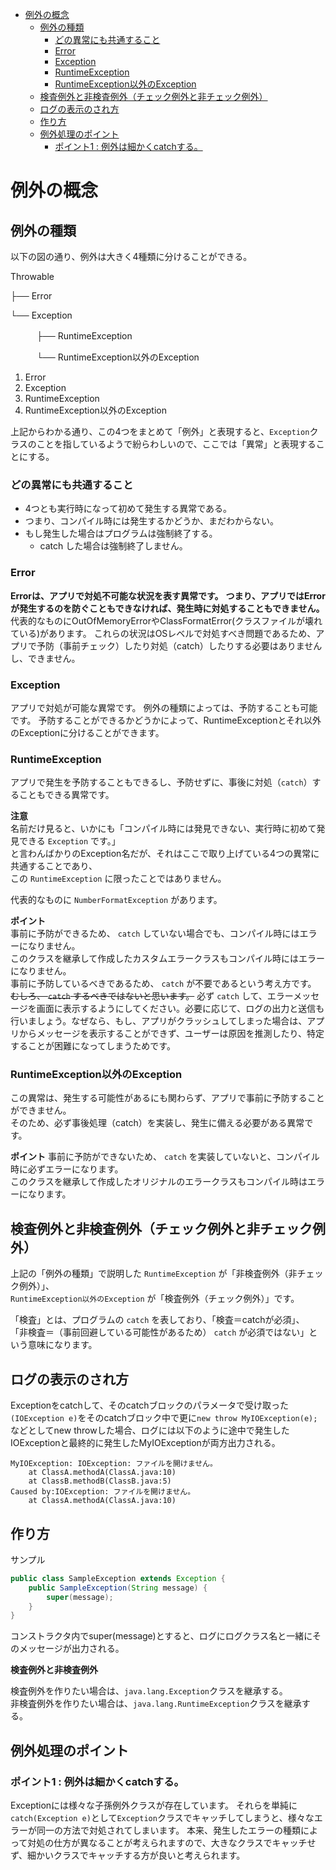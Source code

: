 <!-- TOC depthFrom:1 depthTo:6 withLinks:1 updateOnSave:1 orderedList:0 -->

- [例外の概念](#例外の概念)
	- [例外の種類](#例外の種類)
		- [どの異常にも共通すること](#どの異常にも共通すること)
		- [Error](#error)
		- [Exception](#exception)
		- [RuntimeException](#runtimeexception)
		- [RuntimeException以外のException](#runtimeexception以外のexception)
	- [検査例外と非検査例外（チェック例外と非チェック例外）](#検査例外と非検査例外チェック例外と非チェック例外)
	- [ログの表示のされ方](#ログの表示のされ方)
	- [作り方](#作り方)
	- [例外処理のポイント](#例外処理のポイント)
		- [ポイント1 : 例外は細かくcatchする。](#ポイント1--例外は細かくcatchする)

<!-- /TOC -->

# 例外の概念

## 例外の種類

以下の図の通り、例外は大きく4種類に分けることができる。

Throwable

├── Error

└── Exception

　　　├── RuntimeException

　　　└── RuntimeException以外のException

1. Error
2. Exception
3. RuntimeException
4. RuntimeException以外のException

上記からわかる通り、この4つをまとめて「例外」と表現すると、`Exception`クラスのことを指しているようで紛らわしいので、ここでは「異常」と表現することにする。


### どの異常にも共通すること

- 4つとも実行時になって初めて発生する異常である。
- つまり、コンパイル時には発生するかどうか、まだわからない。
- もし発生した場合はプログラムは強制終了する。
  - catch した場合は強制終了しません。


### Error

**Errorは、アプリで対処不可能な状況を表す異常です。**
**つまり、アプリではErrorが発生するのを防ぐこともできなければ、発生時に対処することもできません。**
代表的なものにOutOfMemoryErrorやClassFormatError(クラスファイルが壊れている)があります。
これらの状況はOSレベルで対処すべき問題であるため、アプリで予防（事前チェック）したり対処（catch）したりする必要はありませんし、できません。


### Exception

アプリで対処が可能な異常です。
例外の種類によっては、予防することも可能です。
予防することができるかどうかによって、RuntimeExceptionとそれ以外のExceptionに分けることができます。


### RuntimeException

アプリで発生を予防することもできるし、予防せずに、事後に対処（`catch`）することもできる異常です。  

**注意**  
名前だけ見ると、いかにも「コンパイル時には発見できない、実行時に初めて発見できる `Exception` です。」  
と言わんばかりのException名だが、それはここで取り上げている4つの異常に共通することであり、  
この `RuntimeException` に限ったことではありません。

代表的なものに `NumberFormatException` があります。

**ポイント**  
事前に予防ができるため、 `catch` していない場合でも、コンパイル時にはエラーになりません。  
このクラスを継承して作成したカスタムエラークラスもコンパイル時にはエラーになりません。  
事前に予防しているべきであるため、 `catch` が不要であるという考え方です。  
~~むしろ、 `catch` するべきではないと思います。~~ 必ず `catch` して、エラーメッセージを画面に表示するようにしてください。必要に応じて、ログの出力と送信も行いましょう。なぜなら、もし、アプリがクラッシュしてしまった場合は、アプリからメッセージを表示することができず、ユーザーは原因を推測したり、特定することが困難になってしまうためです。


### RuntimeException以外のException

この異常は、発生する可能性があるにも関わらず、アプリで事前に予防することができません。  
そのため、必ず事後処理（catch）を実装し、発生に備える必要がある異常です。

**ポイント**
事前に予防ができないため、 `catch` を実装していないと、コンパイル時に必ずエラーになります。  
このクラスを継承して作成したオリジナルのエラークラスもコンパイル時はエラーになります。


## 検査例外と非検査例外（チェック例外と非チェック例外）

上記の「例外の種類」で説明した `RuntimeException` が「非検査例外（非チェック例外）」、  
`RuntimeException以外のException` が「検査例外（チェック例外）」です。

「検査」とは、プログラムの `catch` を表しており、「検査＝catchが必須」、  
「非検査＝（事前回避している可能性があるため） `catch` が必須ではない」という意味になります。


## ログの表示のされ方

Exceptionをcatchして、そのcatchブロックのパラメータで受け取った`(IOException e)`をそのcatchブロック中で更に`new throw MyIOException(e);`などとしてnew throwした場合、ログには以下のように途中で発生したIOExceptionと最終的に発生したMyIOExceptionが両方出力される。

```
MyIOException: IOException: ファイルを開けません。
    at ClassA.methodA(ClassA.java:10)
    at ClassB.methodB(ClassB.java:5)
Caused by:IOException: ファイルを開けません。
    at ClassA.methodA(ClassA.java:10)
```


## 作り方

サンプル

```Java
public class SampleException extends Exception {
    public SampleException(String message) {
        super(message);
    }
}
```

コンストラクタ内でsuper(message)とすると、ログにログクラス名と一緒にそのメッセージが出力される。

**検査例外と非検査例外**

検査例外を作りたい場合は、`java.lang.Exception`クラスを継承する。  
非検査例外を作りたい場合は、`java.lang.RuntimeException`クラスを継承する。


## 例外処理のポイント

### ポイント1 : 例外は細かくcatchする。

Exceptionには様々な子孫例外クラスが存在しています。
それらを単純に`catch(Exception e)`として`Exception`クラスでキャッチしてしまうと、様々なエラーが同一の方法で対処されてしまいます。
本来、発生したエラーの種類によって対処の仕方が異なることが考えられますので、大きなクラスでキャッチせず、細かいクラスでキャッチする方が良いと考えられます。
